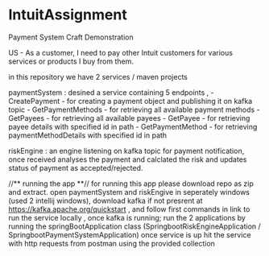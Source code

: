 # IntuitAssignment
Payment System Craft Demonstration

US - As a customer, I need to pay other Intuit customers for various services or products I buy from
them.

in this repository we have 2 services / maven projects 

paymentSystem : 
  desined a service containing 5 endpoints ,
    - CreatePayment - for creating a payment object and publishing it on kafka topic 
    - GetPaymentMethods - for retrieving all available payment methods
    - GetPayees - for retrieving all available payees
    - GetPayee - for retrieving payee details with specified id in path
    - GetPaymentMethod - for retrieving paymentMethodDetails with specified id in path
    
riskEngine : 
  an engine listening on kafka topic for payment notification, once received analyses the payment and calclated 
  the risk and updates status of payment as accepted/rejected.

//** running the app **//
for running this app please download repo as zip and extract. open paymentSystem and riskEngive in seperately windows (used 2 intellij windows),
download kafka if not presrent at https://kafka.apache.org/quickstart , and follow first commands in link to run the service locally , once kafka is
running; run the 2 applications by running the springBootApplication class (SpringbootRiskEngineApplication / SpringbootPaymentSystemApplication)
once service is up hit the service with http requests from postman using the provided collection




    
    
    
  
